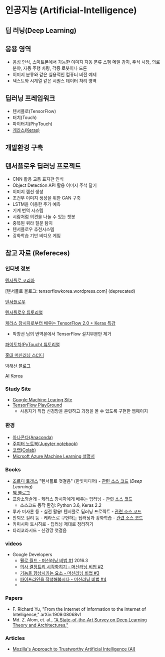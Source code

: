 # 인공지능 (Artificial-Intelligence)

## 딥 러닝(Deep Learning)

## 응용 영역

* 음성 인식, 스마트폰에서 가능한 이미지 자동 분류 스펨 메일 감지, 주식 시장, 의료 분야, 자동 주행 차량, 각종 로봇이나 드론 
* 이미지 분류와 같은 실용적인 컴퓨터 비전 예제
* 텍스트와 시계열 같은 시퀀스 데이터 처리 영역

## 딥러닝 프레임워크 

* 텐서플로(TensorFlow)
* 터치(Touch)
* 파이터치(PhyTouch)
* [케라스(Keras)](https://keras.io)


## 개발환경 구축



## 텐서플로우 딥러닝 프로젝트

* CNN 활용 교통 표지판 인식
* Object Detection API 활용 이미지 주석 달기
* 이미지 캡션 생성
* 조건부 이미지 생성을 위한 GAN 구축
* LSTM을 이용한 주가 예측
* 기계 번역 시스템
* 시람처럼 의견을 나눌 수 있는 챗봇
* 중복된 쿼라 질문 탐지
* 텐서플로우 추천시스템
* 강화학습 기반 비디오 게임 


## 참고 자료 (Refereces) 

### 인터넷 정보

[텐서플로 코리아](facebook.com/groups/TensorFlowKR)

[텐서플로 볼로그: tensorflowkorea.wordpress.com] (deprecated)

[텐서플로우](https://tensorflow.org) 

[텐서플로우 튜토리얼](https://www.tensorflow.org/tutorials/)

[케라스 창시자로부터 배우는 TensorFlow 2.0 + Keras 특강](https://colab.research.google.com/drive/1Nz6RkuBOEh_Ah11NSRKRO_YCt1C-8Eze)
  - 박창선 님의 번역본에서 TensorFlow 설치부분만 제거
  
[파이토치(PyTouch) 튜토리얼](https://tutorials.pytorch.kr/)

[홍대 머신러닝 스터디](https://www.meetup.com/ko-KR/Hongdae-Machine-Learning-Study/)

[박해선 블로그](https://tensorflow.blog)

[AI Korea](http://aikorea.org)



### Study Site

* [Google Machine Learing Site](https://developers.google.com/machine-learning/crash-course)
* [TensorFlow PlayGround](http://playground.tensorflow.org)
  - 사용자가 직접 신경망을 훈련하고 과정을 볼 수 있도록 구현한 웹페이지


### 환경

* [아나콘다(Anaconda)](http://anaconda.com)
* [주피터 노트북(Jupyter notebook)](http://jupyter.org) 
* [코랩(Colab)](https://colab.research.google.com/notebooks/intro.ipynb)
* [Micrsoft Azure Machine Learning 설명서](https://docs.microsoft.com/ko-kr/azure/machine-learning/)

### Books

* [조르디 토레스](https://torres.ai/publicaciones-investigacion/) "텐서플로 첫걸음" (한빛미디어) - [관련 소스 코드](http://git.io/v64JG) (*Deep Learning*)
* [책 볼로그](https://tensorflow.blog/tag/jordi-torres/)
* 프랑소와숄레 - 케라스 창시자에게 배우는 딥러닝 - [관련 소스 코드](https://github.com/rickiepark/deep-learning-with-python-notebook/)
  + 소스코드 동작 환경: Python 3.6, Keras 2.2 
* 루카 미사론 등 - 실전 활용! 텐서플로 딥러닝 프로젝트 - [관련 소스 코드](https://github.com/wikibook/tensorflow-projects)
* 안퇴오 컬리 등 - 케라스로 구현하는 딥러닝과 강화학습 - [관련 소스 코드](https://github.com/PacktPublishing/Deep-Learning-with-Keras/)
* 카미시마 토시히로 - 딥러닝 제대로 정리하기
* 타리코라시드 - 신경망 첫걸음


### videos 

* Google Developers
  - [휄로 월드 - 머신러닝 비법 #1](https://www.youtube.com/watch?v=cKxRvEZd3Mw)  2016.3
  - [의사 결정트리  시각화히기 - 머신러닝 비법 #2](https://www.youtube.com/watch?v=tNa99PG8hR8)
  - [기능을 향상시키는 요소 - 머신러닝 비법 #3](https://www.youtube.com/watch?v=N9fDIAflCMY)
  - [파이프라인을 작성해봅시다 - 머신러닝 비법 #4](https://www.youtube.com/watch?v=84gqSbLcBFE)
  - 
  


### Papers

* F. Richard Yu, "From the Internet of Information to the Internet of Intelligence," arXiv:1909.08068v1
* Md. Z. Alom, et. al., ["A State-of-the-Art Survey on Deep Learning Theory and Architectures,"](https://www.mdpi.com/2079-9292/8/3/292)

### Articles

* [Mozilla's Approach to Trustworthy Artificial Intelligence (AI)](https://foundation.mozilla.org/en/blog/mozillas-approach-to-trustworthy-artificial-intelligence-ai/?utm_source=newsletter-mofo&utm_medium=email&utm_campaign=AIwhatweredoing&utm_term=5167532)

